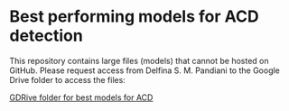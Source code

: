# Best performing models for ACD detection

This repository contains large files (models) that cannot be hosted on GitHub. Please request access from Delfina S. M. Pandiani to the Google Drive folder to access the files:

[GDRive folder for best models for ACD](https://drive.google.com/drive/folders/1qOzUVM_maWr2f9SLPmWbGCcRFQL4vwO7?usp=drive_link)

